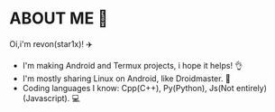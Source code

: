# ABOUT ME 🤔
Oi,i'm revon(star1x)! ✈️
* I'm making Android and Termux projects, i hope it helps! 👌
* I'm mostly sharing Linux on Android, like Droidmaster. 🗿
* Coding languages I know: Cpp(C++), Py(Python), Js(Not entirely) (Javascript). 💻
